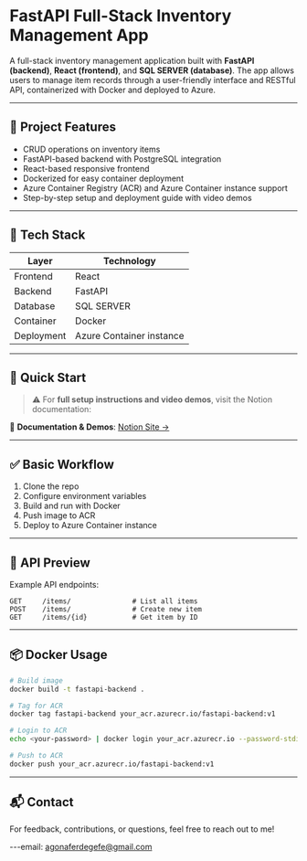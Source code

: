 
# FastAPI Full-Stack Inventory Management App

A full-stack inventory management application built with **FastAPI (backend)**, **React (frontend)**, and **SQL SERVER (database)**. The app allows users to manage item records through a user-friendly interface and RESTful API, containerized with Docker and deployed to Azure.

---

## 🚀 Project Features

- CRUD operations on inventory items  
- FastAPI-based backend with PostgreSQL integration  
- React-based responsive frontend  
- Dockerized for easy container deployment  
- Azure Container Registry (ACR) and Azure Container instance support  
- Step-by-step setup and deployment guide with video demos

---

## 🧰 Tech Stack

| Layer      | Technology           |
|------------|----------------------|
| Frontend   | React                |
| Backend    | FastAPI              |
| Database   | SQL SERVER           |
| Container  | Docker               |
| Deployment | Azure Container instance |

---

## 📄 Quick Start

> ⚠️ For **full setup instructions and video demos**, visit the Notion documentation:

📘 **Documentation & Demos**: [Notion Site →](https://confusion-gardenia-15a.notion.site/CLOUD-NATIVE-AND-CONTAINERIZED-FULL-STACK-APPLICATION-IN-AZURE-1eacc4e6d26080c5a364c4ddbee71d1a?pvs=4)

---

## ✅ Basic Workflow

1. Clone the repo
2. Configure environment variables
3. Build and run with Docker
4. Push image to ACR
5. Deploy to Azure Container instance

---

## 🧪 API Preview

Example API endpoints:

```http
GET     /items/               # List all items
POST    /items/               # Create new item
GET     /items/{id}           # Get item by ID
````

---

## 📦 Docker Usage

```bash
# Build image
docker build -t fastapi-backend .

# Tag for ACR
docker tag fastapi-backend your_acr.azurecr.io/fastapi-backend:v1

# Login to ACR
echo <your-password> | docker login your_acr.azurecr.io --password-stdin

# Push to ACR
docker push your_acr.azurecr.io/fastapi-backend:v1
```

---

## 📬 Contact

For feedback, contributions, or questions, feel free to reach out to me!

---email: agonaferdegefe@gmail.com

```LinkedIn: https://www.linkedin.com/in/abenet-degefe-207769319/

```
